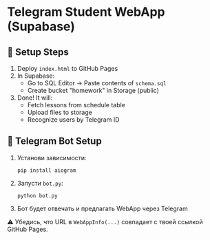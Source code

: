 # Telegram Student WebApp (Supabase)

## 🔧 Setup Steps

1. Deploy `index.html` to GitHub Pages
2. In Supabase:
   - Go to SQL Editor → Paste contents of `schema.sql`
   - Create bucket "homework" in Storage (public)
3. Done! It will:
   - Fetch lessons from schedule table
   - Upload files to storage
   - Recognize users by Telegram ID


## 🤖 Telegram Bot Setup

1. Установи зависимости:
   ```
   pip install aiogram
   ```

2. Запусти `bot.py`:
   ```
   python bot.py
   ```

3. Бот будет отвечать и предлагать WebApp через Telegram

⚠️ Убедись, что URL в `WebAppInfo(...)` совпадает с твоей ссылкой GitHub Pages.


